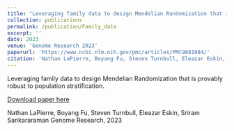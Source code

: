 ```yaml
---
title: "Leveraging family data to design Mendelian Randomization that is provably robust to population stratification"
collection: publications
permalink: /publication/Family_data
excerpt: ''
date: 2023
venue: 'Genome Research 2023'
paperurl: 'https://www.ncbi.nlm.nih.gov/pmc/articles/PMC9881984/'
citation: 'Nathan LaPierre, Boyang Fu, Steven Turnbull, Eleazar Eskin, Sriram Sankararaman'
---
```

Leveraging family data to design Mendelian Randomization that is provably robust to population stratification.

[Download paper here]([https://www.ncbi.nlm.nih.gov/pmc/articles/PMC9881984/])

Nathan LaPierre, Boyang Fu, Steven Turnbull, Eleazar Eskin, Sriram Sankararaman
Genome Research, 2023

